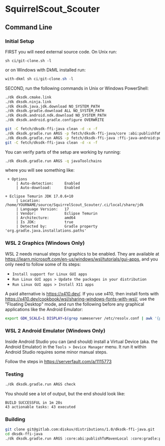 # SquirrelScout_Scouter

## Command Line

### Initial Setup

FIRST you will need external source code. On Unix run:

```shell
sh ci/git-clone.sh -l
```

or on Windows with DkML installed run:

```powershell
with-dkml sh ci/git-clone.sh -l
```

SECOND, run the following commands in Unix or Windows PowerShell:

```sh
./dk dksdk.cmake.link
./dk dksdk.ninja.link
./dk dksdk.java.jdk.download NO_SYSTEM_PATH
./dk dksdk.gradle.download ALL NO_SYSTEM_PATH
./dk dksdk.android.ndk.download NO_SYSTEM_PATH
./dk dksdk.android.gradle.configure OVERWRITE

git -C fetch/dksdk-ffi-java clean -d -x -f
./dk dksdk.gradle.run ARGS -p fetch/dksdk-ffi-java/core :abi:publishToMavenLocal :gradle:publishToMavenLocal
./dk dksdk.gradle.run ARGS -p fetch/dksdk-ffi-java :ffi-java-android:publishToMavenLocal -P "cmakeCommand=$PWD/.ci/cmake/bin/cmake" -P disableAndroidNdk=1
git -C fetch/dksdk-ffi-java clean -d -x -f
```

You can verify parts of the setup are working by running:

```sh
./dk dksdk.gradle.run ARGS -q javaToolchains
```

where you will see something like:

```text
 + Options
     | Auto-detection:     Enabled
     | Auto-download:      Enabled

+ Eclipse Temurin JDK 17.0.6+10
     | Location:           /home/YOURNAME/source/SquirrelScout_Scouter/.ci/local/share/jdk
     | Language Version:   17
     | Vendor:             Eclipse Temurin
     | Architecture:       amd64
     | Is JDK:             true
     | Detected by:        Gradle property 'org.gradle.java.installations.paths'
```

### WSL 2 Graphics (Windows Only)

WSL 2 needs manual steps for graphics to be enabled. They are available at https://learn.microsoft.com/en-us/windows/wsl/tutorials/gui-apps, and you only need to follow some of its steps:

* `Install support for Linux GUI apps`
* `Run Linux GUI apps > Update the packages in your distribution`
* `Run Linux GUI apps > Install X11 apps`

A paid alternative is https://x410.dev/. If you use x410, then install fonts with https://x410.dev/cookbook/wsl/sharing-windows-fonts-with-wsl/, use the "Floating Desktop" mode, and run the following before any graphical applications like the Android Emulator:

```sh
export GDK_SCALE=1 DISPLAY=$(grep nameserver /etc/resolv.conf | awk '{print $2; exit;}'):0.0
```

### WSL 2 Android Emulator (Windows Only)

Inside Android Studio you can (and should) install a Virtual Device (aka. the Android Emulator) in the `Tools > Device Manager` menu. It run it within Android Studio requires some minor manual steps.

Follow the steps in https://serverfault.com/a/1115773

### Testing

```sh
./dk dksdk.gradle.run ARGS check
```

You should see a lot of output, but the end should look like:

```text
BUILD SUCCESSFUL in 1m 28s
43 actionable tasks: 43 executed
```

### Building

```sh
git clone git@gitlab.com:diskuv/distributions/1.0/dksdk-ffi-java.git
cd dksdk-ffi-java
./dk dksdk.gradle.run ARGS :core:abi:publishToMavenLocal :core:gradle:publishToMavenLocal
```

